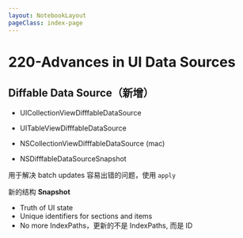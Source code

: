 ```yaml
---
layout: NotebookLayout
pageClass: index-page
---
```

# 220-Advances in UI Data Sources

## Diffable Data Source（新增）

-   UICollectionViewDifffableDataSource

-   UITableViewDifffableDataSource

-   NSCollectionViewDifffableDataSource (mac)

-   NSDifffableDataSourceSnapshot

用于解决 batch updates 容易出错的问题，使用 `apply`

新的结构 **Snapshot**

-   Truth of UI state
-   Unique identifiers for sections and items 
-   No more IndexPaths，更新的不是 IndexPaths, 而是 ID







